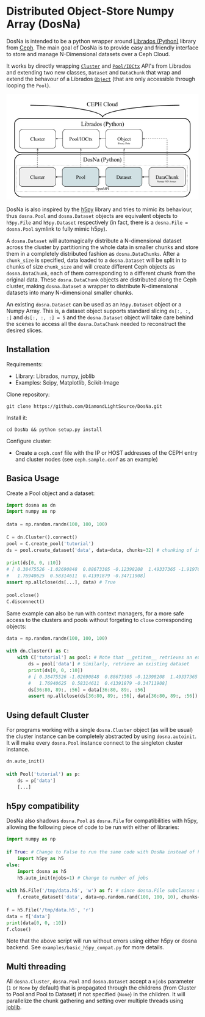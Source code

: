 # Distributed Object-Store Numpy Array (DosNa)

DosNa is intended to be a python wrapper around [Librados (Python)](http://docs.ceph.com/docs/master/rados/api/python/) library from [Ceph](http://ceph.com/). The main goal of DosNa is to provide easy and friendly interface to store and manage N-Dimensional datasets over a Ceph Cloud.

It works by directly wrapping [`Cluster`](http://docs.ceph.com/docs/master/rados/api/python/#cluster-handle-api) and [`Pool/IOCtx`](http://docs.ceph.com/docs/master/rados/api/python/#input-output-context-api) API's from Librados and extending two new classes, `Dataset` and `DataChunk` that wrap and extend the behavour of a Librados [`Object`](http://docs.ceph.com/docs/master/rados/api/python/#object-interface) (that are only accessible through looping the `Pool`).

![](/DOSNA.png)

DosNa is also inspired by the [h5py](http://www.h5py.org/) library and tries to mimic its behaviour, thus `dosna.Pool` and `dosna.Dataset` objects are equivalent objects to `h5py.File` and `h5py.Dataset` respectively (in fact, there is a `dosna.File = dosna.Pool` symlink to fully mimic h5py).

A `dosna.Dataset` will automagically distribute a N-dimensional dataset across the cluster by partitioning the whole data in smaller chunks and store them in a completely distributed fashion as `dosna.DataChunks`. After a `chunk_size` is specified, data loaded to a `dosna.Dataset` will be split in to chunks of size `chunk_size` and will create different Ceph objects as `dosna.DataChunk`, each of them corresponding to a different chunk from the original data. These `dosna.DataChunk` objects are distributed along the Ceph cluster, making `dosna.Dataset` a wrapper to distribute N-dimensional datasets into many N-dimensional smaller chunks.

An existing `dosna.Dataset` can be used as an `h5py.Dataset` object or a Numpy Array. This is, a dataset object supports standard slicing `ds[:, :, :]` and `ds[:, :, :] = 5` and the `dosna.Dataset` object will take care behind the scenes to access all the `dosna.DataChunk` needed to reconstruct the desired slices.

## Installation

Requirements: 

 - Library: Librados, numpy, joblib
 - Examples: Scipy, Matplotlib, Scikit-Image

Clone repository:

    git clone https://github.com/DiamondLightSource/DosNa.git

Install it:

    cd DosNa && python setup.py install

Configure cluster:

 - Create a `ceph.conf` file with the IP or HOST addresses of the CEPH entry and cluster nodes (see `ceph.sample.conf` as an example)
    
## Basica Usage

Create a Pool object and a dataset:

```python
import dosna as dn
import numpy as np

data = np.random.randn(100, 100, 100)

C = dn.Cluster().connect()
pool = C.create_pool('tutorial')
ds = pool.create_dataset('data', data=data, chunks=32) # chunking of int maps to dimensions -> (32, 32, 32)

print(ds[0, 0, :10])
# [ 0.38475526 -1.02690848  0.88673305 -0.12398208  1.49337365 -1.91976844
#   1.76940625  0.58314611  0.41391879 -0.34711908]
assert np.allclose(ds[...], data) # True

pool.close()
C.disconnect()
```
    
Same example can also be run with context managers, for a more safe access to the clusters and pools without forgeting to `close` corresponding objects:
 
```python
data = np.random.randn(100, 100, 100)

with dn.Cluster() as C:
    with C['tutorial'] as pool: # Note that __getitem__ retrieves an existing pool
        ds = pool['data'] # Similarly, retrieve an existing dataset
        print(ds[0, 0, :10])
        # [ 0.38475526 -1.02690848  0.88673305 -0.12398208  1.49337365 -1.91976844
        #   1.76940625  0.58314611  0.41391879 -0.34711908]
        ds[36:80, 89:, :56] = data[36:80, 89:, :56]
        assert np.allclose(ds[36:80, 89:, :56], data[36:80, 89:, :56])
```

## Using default Cluster

For programs working with a single `dosna.Cluster` object (as will be usual) the cluster instance can be completely abstracted by using `dosna.autoinit`. It will make every `dosna.Pool` instance connect to the singleton cluster instance.

```python
dn.auto_init()

with Pool('tutorial') as p:
    ds = p['data'] 
    [...]
```

## h5py compatibility

DosNa also shadows `dosna.Pool` as `dosna.File` for compatibilities with h5py, allowing the following piece of code to be run with either of libraries:

```python
import numpy as np

if True: # Change to False to run the same code with DosNa instead of h5py
    import h5py as h5
else:
    import dosna as h5
    h5.auto_init(njobs=1) # Change to number of jobs

with h5.File('/tmp/data.h5', 'w') as f: # since dosna.File subclasses dosna.Pull this will work in dosna
    f.create_dataset('data', data=np.random.rand(100, 100, 10), chunks=(32, 32, 32), fillvalue=-1)

f = h5.File('/tmp/data.h5', 'r')
data = f['data']
print(data[0, 0, :10])
f.close()
```

Note that the above script will run without errors using either h5py or dosna backend. See `examples/basic_h5py_compat.py` for more details.

## Multi threading

All `dosna.Cluster`, `dosna.Pool` and `dosna.Dataset` accept a `njobs` parameter (`1` or `None` by default) that is propagated through the childrens (from Cluster to Pool and Pool to Dataset) if not specified (`None`) in the children. It will parallelize the chunk gathering and setting over multiple threads using [joblib](https://pythonhosted.org/joblib/).
